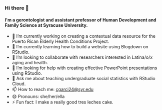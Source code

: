### Hi there 👋

#### I'm a gerontologist and assistant professor of Human Development and Family Science at Syracuse University.


- 🔭 I’m currently working on creating a contextual data resource for the Puerto Rican Elderly Health Conditions Project. 
- 🌱 I’m currently learning how to build a website using Blogdown on RStudio.
- 👯 I’m looking to collaborate with researchers interested in Latina/o/x aging and health. 
- 🤔 I’m looking for help with creating effective PowerPoint presentations using RStudio.
- 💬 Ask me about teaching undergraduate social statistics with RStudio Cloud. 
- 📫 How to reach me: cgarci24@syr.edu
- 😄 Pronouns: she/her/ella
- ⚡ Fun fact: I make a really good tres leches cake. 
